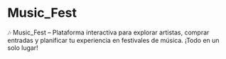 # Music_Fest
🎶 Music_Fest – Plataforma interactiva para explorar artistas, comprar entradas y planificar tu experiencia en festivales de música. ¡Todo en un solo lugar!
